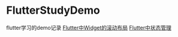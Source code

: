 # FlutterStudyDemo
flutter学习的demo记录
[Flutter中Widget的滚动布局](https://www.jianshu.com/p/c112471cfb5a)
[Flutter中状态管理](https://www.jianshu.com/p/66612a3c9e56)